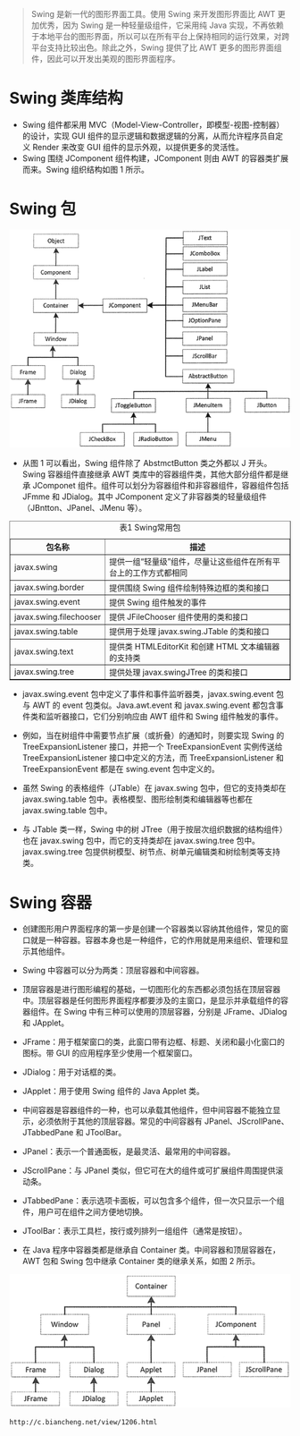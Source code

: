 
> Swing 是新一代的图形界面工具。使用 Swing 来开发图形界面比 AWT 更加优秀，因为 Swing 是一种轻量级组件，它采用纯 Java 实现，不再依赖于本地平台的图形界面，所以可以在所有平台上保持相同的运行效果，对跨平台支持比较出色。除此之外，Swing 提供了比 AWT 更多的图形界面组件，因此可以开发出美观的图形界面程序。

# Swing 类库结构

+ Swing 组件都采用 MVC（Model-View-Controller，即模型-视图-控制器）的设计，实现 GUI 组件的显示逻辑和数据逻辑的分离，从而允许程序员自定义 Render 来改变 GUI 组件的显示外观，以提供更多的灵活性。
+ Swing 围绕 JComponent 组件构建，JComponent 则由 AWT 的容器类扩展而来。Swing 组织结构如图 1 所示。

# Swing 包

![swing](./swing_java_info.gif)

+ 从图 1 可以看出，Swing 组件除了 AbstmctButton 类之外都以 J 开头。Swing 容器组件直接继承 AWT 类库中的容器组件类，其他大部分组件都是继承 JComponet 组件。组件可以划分为容器组件和非容器组件，容器组件包括 JFmme 和 JDialog。其中 JComponent 定义了非容器类的轻量级组件（JBntton、JPanel、JMenu 等）。


<table border="1">
    <caption>
        表1 Swing常用包
    </caption>
    <tbody>
    <tr>
        <th>
            包名称
        </th>
        <th>
            描述
        </th>
    </tr>
    <tr>
        <td>
            javax.swing
        </td>
        <td>
            提供一组“轻量级”组件，尽量让这些组件在所有平台上的工作方式都相同
        </td>
    </tr>
    <tr>
        <td>
            javax.swing.border
        </td>
        <td>
            提供围绕 Swing 组件绘制特殊边框的类和接口
        </td>
    </tr>
    <tr>
        <td>
            javax.swing.event
        </td>
        <td>
            提供 Swing 组件触发的事件
        </td>
    </tr>
    <tr>
        <td>
            javax.swing.filechooser
        </td>
        <td>
            提供 JFileChooser 组件使用的类和接口
        </td>
    </tr>
    <tr>
        <td>
            javax.swing.table
        </td>
        <td>
            提供用于处理 javax.swing.JTable 的类和接口
        </td>
    </tr>
    <tr>
        <td>
            javax.swing.text
        </td>
        <td>
            提供类 HTMLEditorKit 和创建 HTML 文本编辑器的支持类
        </td>
    </tr>
    <tr>
        <td>
            javax.swing.tree
        </td>
        <td>
            提供处理 javax.swingJTree 的类和接口
        </td>
    </tr>
    </tbody>
</table>



+ javax.swing.event 包中定义了事件和事件监听器类，javax.swing.event 包与 AWT 的 event 包类似。Java.awt.event 和 javax.swing.event 都包含事件类和监听器接口，它们分别响应由 AWT 组件和 Swing 组件触发的事件。

+ 例如，当在树组件中需要节点扩展（或折叠）的通知时，则要实现 Swing 的 TreeExpansionListener 接口，并把一个 TreeExpansionEvent 实例传送给 TreeExpansionListener 接口中定义的方法，而 TreeExpansionListener 和 TreeExpansionEvent 都是在 swing.event 包中定义的。

+ 虽然 Swing 的表格组件（JTable）在 javax.swing 包中，但它的支持类却在 javax.swing.table 包中。表格模型、图形绘制类和编辑器等也都在 javax.swing.table 包中。

+ 与 JTable 类一样，Swing 中的树 JTree（用于按层次组织数据的结构组件）也在 javax.swing 包中，而它的支持类却在 javax.swing.tree 包中。javax.swing.tree 包提供树模型、树节点、树单元编辑类和树绘制类等支持类。



# Swing 容器

+ 创建图形用户界面程序的第一步是创建一个容器类以容纳其他组件，常见的窗口就是一种容器。容器本身也是一种组件，它的作用就是用来组织、管理和显示其他组件。

+ Swing 中容器可以分为两类：顶层容器和中间容器。

+ 顶层容器是进行图形编程的基础，一切图形化的东西都必须包括在顶层容器中。顶层容器是任何图形界面程序都要涉及的主窗口，是显示并承载组件的容器组件。在 Swing 中有三种可以使用的顶层容器，分别是 JFrame、JDialog 和 JApplet。
+ JFrame：用于框架窗口的类，此窗口带有边框、标题、关闭和最小化窗口的图标。带 GUI 的应用程序至少使用一个框架窗口。
+ JDialog：用于对话框的类。
+ JApplet：用于使用 Swing 组件的 Java Applet 类。

+ 中间容器是容器组件的一种，也可以承载其他组件，但中间容器不能独立显示，必须依附于其他的顶层容器。常见的中间容器有 JPanel、JScrollPane、JTabbedPane 和 JToolBar。
+ JPanel：表示一个普通面板，是最灵活、最常用的中间容器。
+ JScrollPane：与 JPanel 类似，但它可在大的组件或可扩展组件周围提供滚动条。
+ JTabbedPane：表示选项卡面板，可以包含多个组件，但一次只显示一个组件，用户可在组件之间方便地切换。
+ JToolBar：表示工具栏，按行或列排列一组组件（通常是按钮）。

+ 在 Java 程序中容器类都是继承自 Container 类。中间容器和顶层容器在，AWT 包和 Swing 包中继承 Container 类的继承关系，如图 2 所示。


![Container](./swing_Container.gif)

```
http://c.biancheng.net/view/1206.html
```